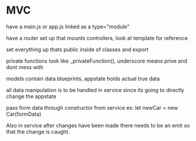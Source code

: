 # MVC

have a main.js or app.js linked as a type="module"

have a router set up that mounts controllers, look at template for reference

set everything up thats public inside of classes and export

private functions look like _privateFunction(), underscore means prive and dont mess with

models contain data blueprints, appstate holds actual true data

all data manipulation is to be handled in service since its going to directly change the appstate

pass form data through constructor from service
ex: let newCar = new Car(formData)

Also in service after changes have been made there needs to be an emit so that
the change is caught. 